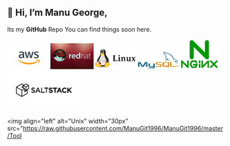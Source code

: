 ## 👋 Hi, I’m **Manu George**,
Its my **GitHub** Repo You can find things soon here. 
    
<img src="aws.png" width="100"><img src="red.jpg" width="100"><img src="linux.jpg" width="100"><img src="mysql.jpg" width="100"><img src="nginx.png" width="90"><img src="salt.png" width="170">

<img align="left" alt="Unix" width="30px" src="https://raw.githubusercontent.com/ManuGit1996/ManuGit1996/master/Tool




<!---
ManuGit1996/ManuGit1996 is a ✨ special ✨ repository because its `README.md` (this file) appears on your GitHub profile.
You can click the Preview link to take a look at your changes.
--->
